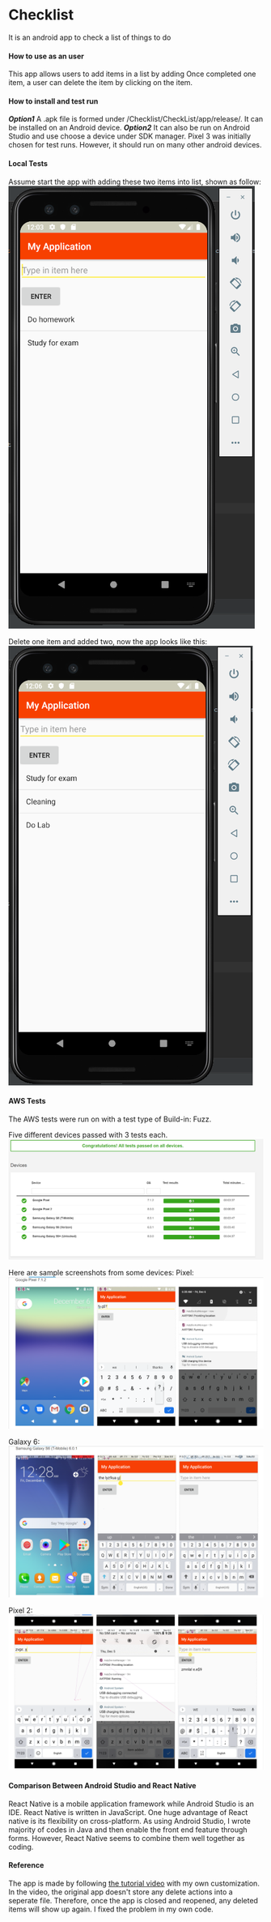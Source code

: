 # Checklist
It is an android app to check a list of things to do

#### How to use as an user
This app allows users to add items in a list by adding 
Once completed one item, a user can delete the item by clicking on the item.

#### How to install and test run
***Option1*** A .apk file is formed under /Checklist/CheckList/app/release/. It can be installed on an Android device.
***Option2*** It can also be run on Android Studio and use choose a device under SDK manager. Pixel 3 was initially chosen for test runs. However, it should run on many other android devices.

#### Local Tests
Assume start the app with adding these two items into list, shown as follow:
![alt text](https://github.com/YangHuNU/Checklist/raw/master/Screenshots/ListToDo.PNG "Start")

Delete one item and added two, now the app looks like this:
![alt text](https://github.com/YangHuNU/Checklist/raw/master/Screenshots/ListToDo_afterModified.PNG "Modified")

#### AWS Tests

The AWS tests were run on with a test type of Build-in: Fuzz.

Five different devices passed with 3 tests each.
![alt text](https://github.com/YangHuNU/Checklist/raw/master/Screenshots/AWS_Test_Result.PNG "AWS Result")

Here are sample screenshots from some devices:
Pixel:
![alt text](https://github.com/YangHuNU/Checklist/raw/master/Screenshots/Pixel_ScreenShots.PNG "Pixel")

Galaxy 6:
![alt text](https://github.com/YangHuNU/Checklist/raw/master/Screenshots/Samsung_ScreenShots.PNG "Galaxy6")

Pixel 2:
![alt text](https://github.com/YangHuNU/Checklist/raw/master/Screenshots/Pixel2_ScreenShots.PNG "Pixel2")


#### Comparison Between Android Studio and React Native
React Native is a mobile application framework while Android Studio is an IDE. React Native is written in JavaScript. One huge advantage of React native is its flexibility on cross-platform. As using Android Studio, I wrote majority of codes in Java and then enable the front end feature through forms. However, React Native seems to combine them well together as coding. 

#### Reference
The app is made by following [the tutorial video](https://www.youtube.com/watch?v=YmRPIGFftp0&t=258s) with my own customization. 
In the video, the original app doesn't store any delete actions into a seperate file. Therefore, once the app is closed and reopened, any deleted items will show up again. I fixed the problem in my own code.



